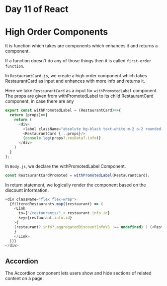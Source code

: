 # Day 11 of React

# High Order Components

It is function which takes are components which enhances it and returns a component.

If a function doesn't do any of those things then it is called `first-order function`.

In `RestaurantCard.js`, we create a high order component which takes RestaurantCard as input and enhances with more info and returns it.

Here we take `RestaurantCard` as a input for `withPromotedLabel` component. The props are given from withPromotedLabel to its child RestaurantCard component, in case there are any

```js
export const withPromotedLabel = (RestaurantCard)=>{
  return (props)=>{
    return (
      <div>
        <label className="absolute bg-black text-white m-2 p-2 rounded-lg">{props?.resData?.info?.aggregatedDiscountInfoV3?.header +" "+ props?.resData?.info?.aggregatedDiscountInfoV3?.subHeader}</label>
        <RestaurantCard {...props}/>
        {console.log(props?.resData?.info)}
      </div>
    )
  }
};
```
In `Body.js`, we declare the withPromotedLabel Component.
```js
const RestaurantCardPromoted = withPromotedLabel(RestaurantCard);
```

In return statement, we logically render the component based on the discount information.
```js
<div className="flex flex-wrap">
  {filteredRestaurants.map((restaurant) => (
    <Link
      to={"/restaurants/" + restaurant.info.id}
      key={restaurant.info.id}
    >{
    (restaurant?.info?.aggregatedDiscountInfoV3 !== undefined) ? (<RestaurantCardPromoted resData = {restaurant}/> ): (<RestaurantCard resData={restaurant} />)
    }
    </Link>
  ))}
</div>
```

## Accordion
The Accordion component lets users show and hide sections of related content on a page.